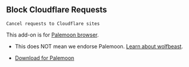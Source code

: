 ## Block Cloudflare Requests

`Cancel requests to Cloudflare sites`


This add-on is for [Palemoon browser](https://en.wikipedia.org/wiki/Palemoon).
  - This does NOT mean we endorse Palemoon. [Learn about wolfbeast](../../cloudflare_users/README.md).

- [Download for Palemoon](bcfr.pm.xpi)
